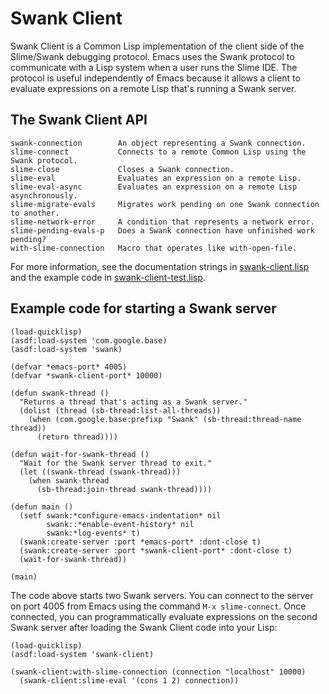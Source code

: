 # Swank Client

Swank Client is a Common Lisp implementation of the client side of the
Slime/Swank debugging protocol.  Emacs uses the Swank protocol to communicate
with a Lisp system when a user runs the Slime IDE.  The protocol is useful
independently of Emacs because it allows a client to evaluate expressions on a
remote Lisp that's running a Swank server.

## The Swank Client API

```
swank-connection        An object representing a Swank connection.
slime-connect           Connects to a remote Common Lisp using the Swank protocol.
slime-close             Closes a Swank connection.
slime-eval              Evaluates an expression on a remote Lisp.
slime-eval-async        Evaluates an expression on a remote Lisp asynchronously.
slime-migrate-evals     Migrates work pending on one Swank connection to another.
slime-network-error     A condition that represents a network error.
slime-pending-evals-p   Does a Swank connection have unfinished work pending?
with-slime-connection   Macro that operates like with-open-file.
```

For more information, see the documentation strings in
[swank-client.lisp](https://github.com/brown/swank-client/blob/master/swank-client.lisp)
and the example code in
[swank-client-test.lisp](https://github.com/brown/swank-client/blob/master/swank-client-test.lisp).

## Example code for starting a Swank server

```
(load-quicklisp)
(asdf:load-system 'com.google.base)
(asdf:load-system 'swank)

(defvar *emacs-port* 4005)
(defvar *swank-client-port* 10000)

(defun swank-thread ()
  "Returns a thread that's acting as a Swank server."
  (dolist (thread (sb-thread:list-all-threads))
    (when (com.google.base:prefixp "Swank" (sb-thread:thread-name thread))
      (return thread))))

(defun wait-for-swank-thread ()
  "Wait for the Swank server thread to exit."
  (let ((swank-thread (swank-thread)))
    (when swank-thread
      (sb-thread:join-thread swank-thread))))

(defun main ()
  (setf swank:*configure-emacs-indentation* nil
        swank::*enable-event-history* nil
        swank:*log-events* t)
  (swank:create-server :port *emacs-port* :dont-close t)
  (swank:create-server :port *swank-client-port* :dont-close t)
  (wait-for-swank-thread))

(main)
```

The code above starts two Swank servers.  You can connect to the server on port
4005 from Emacs using the command ```M-x slime-connect```.  Once connected, you
can programmatically evaluate expressions on the second Swank server after
loading the Swank Client code into your Lisp:

```
(load-quicklisp)
(asdf:load-system 'swank-client)

(swank-client:with-slime-connection (connection "localhost" 10000)
  (swank-client:slime-eval '(cons 1 2) connection))
```
